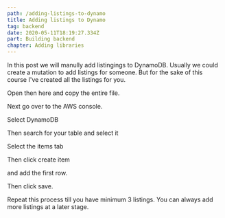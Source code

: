 ```yaml
---
path: /adding-listings-to-dynamo
title: Adding listings to Dynamo
tag: backend
date: 2020-05-11T18:19:27.334Z
part: Building backend
chapter: Adding libraries
---
```


In this post we will manully add listingings to DynamoDB. Usually we could create a mutation to add listings for someone. But for the sake of this course I've created all the listings for you.

Open then here and copy the entire file.

Next go over to the AWS console.

Select DynamoDB

Then search for your table and select it

Select the items tab

Then click create item

and add the first row.

Then click save.

Repeat this process till you have minimum 3 listings. You can always add more listings at a later stage.
